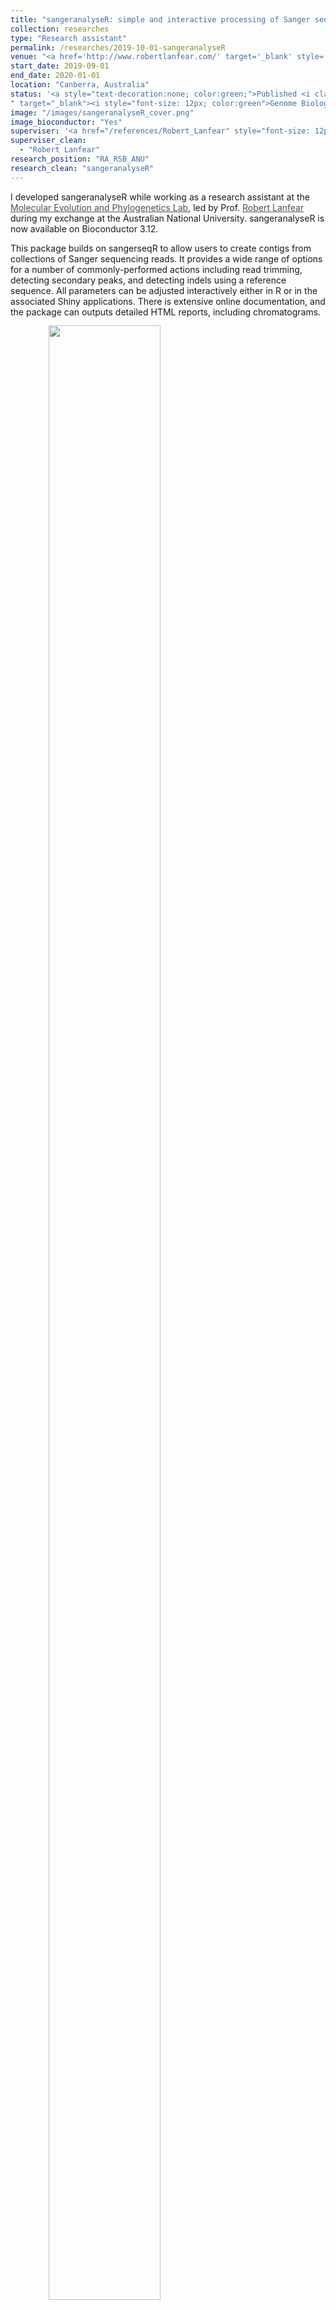 ```yaml
---
title: "sangeranalyseR: simple and interactive processing of Sanger sequencing Data in R"
collection: researches
type: "Research assistant"
permalink: /researches/2019-10-01-sangeranalyseR
venue: "<a href='http://www.robertlanfear.com/' target='_blank' style='color: inherit;'>Lanfear Lab, Division of Ecology and Evolution, Research School of Biology, Australian National University</a>"
start_date: 2019-09-01
end_date: 2020-01-01
location: "Canberra, Australia"
status: '<a style="text-decoration:none; color:green;">Published <i class="fa fa-check-circle" aria-hidden="true"></i></a> &nbsp; <a href="https://academic.oup.com/gbe/advance-article/doi/10.1093/gbe/evab028/6137837?guestAccessKey=a28b32d6-ffab-41f2-8132-9c2dd28b99fe
" target="_blank"><i style="font-size: 12px; color:green">Genome Biology and Evolution</i></a>'
image: "/images/sangeranalyseR_cover.png"
image_bioconductor: "Yes"
superviser: '<a href="/references/Robert_Lanfear" style="font-size: 12px; text-decoration:none; color:#4A4F53; border-style: solid; border-color:#e3bfbf; border-radius: 10px; background-color: #e3bfbf;" target="_blank">&nbsp; Robert Lanfear &nbsp;</a>'
superviser_clean:
  - "Robert Lanfear"
research_position: "RA_RSB_ANU"
research_clean: "sangeranalyseR"
---
```


I developed sangeranalyseR while working as a research assistant at the <a target="_blank"  href="http://www.robertlanfear.com/" style="color:#4A4F53">Molecular Evolution and Phylogenetics Lab</a>, led by Prof. <a target="_blank"  href="https://biology.anu.edu.au/people/academics/robert-lanfear" style="color:#4A4F53">Robert Lanfear</a> during my exchange at the Australian National University. sangeranalyseR is now available on Bioconductor 3.12.


This package builds on sangerseqR to allow users to create contigs from collections of Sanger sequencing reads. It provides a wide range of options for a number of commonly-performed actions including read trimming, detecting secondary peaks, and detecting indels using a reference sequence. All parameters can be adjusted interactively either in R or in the associated Shiny applications. There is extensive online documentation, and the package can outputs detailed HTML reports, including chromatograms.

<figure style="text-align: center; display: inline-block;margin-top:-1px">
  <img src="/images/sangeranalyseR_figure_1.png" style="width: 90%; display: block;margin-left: auto;margin-right: auto;">
  <figcaption style="text-align: center;">The workflow of sangeranalyseR.
  </figcaption>
</figure>

---

<h2 style="color: #000f70; margin-left:-30px" > <i class="fas fa-dot-circle" style="font-size:18px;"></i> &nbsp;&nbsp;Source code & Documentation </h2>

<div>
  <div style="margin-left:30px">
    <iframe src="https://bioconductor.riken.jp/packages/3.12/bioc/html/sangeranalyseR.html" width="75%" height="300" style="display: block;" title="W3Schools Free Online Web Tutorials"></iframe>
  </div>
  <ul>
    <li><a href="https://bioconductor.org/packages/sangeranalyseR" target="_blank">sangeranalyseR <b>Bioconductor</b></a></li>
    <li><a href="https://github.com/roblanf/sangeranalyseR" target="_blank">sangeranalyseR <b>GitHub repository</b></a></li>
    <li><a href="https://sangeranalyser.readthedocs.io/" target="_blank">sangeranalyseR <b>Documentation</b></a></li>
    <li><a href="https://bioconductor.org/packages/devel/bioc/vignettes/sangeranalyseR/inst/doc/sangeranalyseR.html" target="_blank">sangeranalyseR <b>Vignettes</b></a></li>
  </ul>
</div>

---

